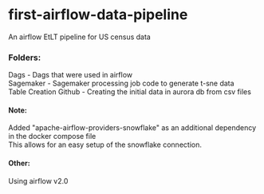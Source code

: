 # first-airflow-data-pipeline
An airflow EtLT pipeline for US census data

### Folders: 
Dags - Dags that were used in airflow  
Sagemaker - Sagemaker processing job code to generate t-sne data  
Table Creation Github - Creating the initial data in aurora db from csv files  

#### Note:
Added "apache-airflow-providers-snowflake" as an additional dependency in the docker compose file  
This allows for an easy setup of the snowflake connection.


#### Other:
Using airflow v2.0
